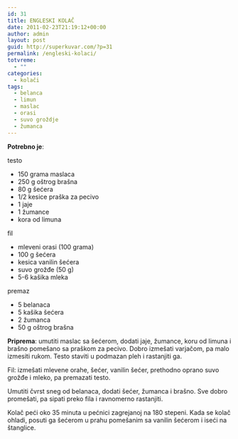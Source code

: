 ```yaml
---
id: 31
title: ENGLESKI KOLAČ
date: 2011-02-23T21:19:12+00:00
author: admin
layout: post
guid: http://superkuvar.com/?p=31
permalink: /engleski-kolaci/
totvreme:
  - ""
categories:
  - kolači
tags:
  - belanca
  - limun
  - maslac
  - orasi
  - suvo groždje
  - žumanca
---
```

**Potrebno je**:

testo

  * 150 grama maslaca
  * 250 g oštrog brašna
  * 80 g šećera
  * 1/2 kesice praška za pecivo
  * 1 jaje
  * 1 žumance
  * kora od limuna

fil

  * mleveni orasi (100 grama)
  * 100 g šećera
  * kesica vanilin šećera
  * suvo grožđe (50 g)
  * 5-6 kašika mleka

premaz

  * 5 belanaca
  * 5 kašika šećera
  * 2 žumanca
  * 50 g oštrog brašna

**Priprema**: umutiti maslac sa šećerom, dodati jaje, žumance, koru od limuna i brašno pomešano sa praškom za pecivo. Dobro izmešati varjačom, pa malo izmesiti rukom. Testo staviti u podmazan pleh i rastanjiti ga.

Fil: izmešati mlevene orahe, šećer, vanilin šećer, prethodno oprano suvo grožđe i mleko, pa premazati testo.

Umutiti čvrst sneg od belanaca, dodati šećer, žumanca i brašno. Sve dobro promešati, pa sipati preko fila i ravnomerno rastanjiti.

Kolač peći oko 35 minuta u pećnici zagrejanoj na 180 stepeni. Kada se kolač ohladi, posuti ga šećerom u prahu pomešanim sa vanilin šećerom i iseći na štanglice.

&nbsp;

&nbsp;